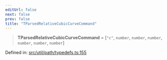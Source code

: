 ```yaml
---
editUrl: false
next: false
prev: false
title: "TParsedRelativeCubicCurveCommand"
---
```


> **TParsedRelativeCubicCurveCommand** = \[`"c"`, `number`, `number`, `number`, `number`, `number`, `number`\]

Defined in: [src/util/path/typedefs.ts:155](https://github.com/fabricjs/fabric.js/blob/977f797255d8c56b5b68360b0d45bed33697d2e8/src/util/path/typedefs.ts#L155)
